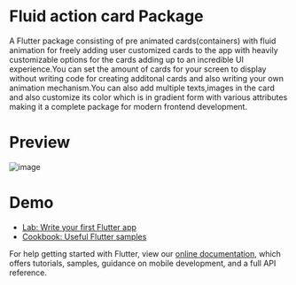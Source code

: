 # Fluid action card Package

A Flutter package consisting of pre animated cards(containers) with fluid animation for freely adding user customized cards to the app with heavily customizable options for the cards adding up to an incredible UI experience.You can set the amount of cards for your screen to display without writing code for creating additonal cards and also writing your own animation mechanism.You can also add multiple texts,images in the card and also customize its color which is in gradient form with various attributes making it a complete package for modern frontend development.

# Preview 
![image](https://user-images.githubusercontent.com/64373963/153223791-882138dc-379b-4d9a-b727-85540ffabdf4.jpg)

# Demo



- [Lab: Write your first Flutter app](https://flutter.dev/docs/get-started/codelab)
- [Cookbook: Useful Flutter samples](https://flutter.dev/docs/cookbook)

For help getting started with Flutter, view our
[online documentation](https://flutter.dev/docs), which offers tutorials,
samples, guidance on mobile development, and a full API reference.
